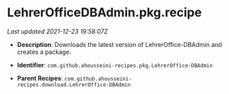 # LehrerOfficeDBAdmin.pkg.recipe

_Last updated 2021-12-23 19:58:07Z_

- **Description**: Downloads the latest version of LehrerOffice-DBAdmin and creates a package.

- **Identifier**: `com.github.ahousseini-recipes.pkg.LehrerOffice-DBAdmin`

- **Parent Recipes**: `com.github.ahousseini-recipes.download.LehrerOffice-DBAdmin`